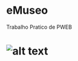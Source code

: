 # eMuseo
Trabalho Pratico de PWEB
# ![alt text](http://parisbym.com/wp-content/uploads/2013/08/Pyramide-Louvre-Paris.jpg)
